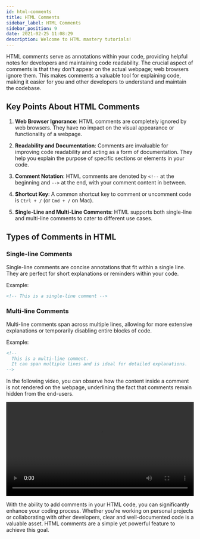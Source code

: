 ```yaml
---
id: html-comments
title: HTML Comments
sidebar_label: HTML Comments
sidebar_position: 9
date: 2021-02-25 11:08:29
description: Welcome to HTML mastery tutorials!
---
```


HTML comments serve as annotations within your code, providing helpful notes for developers and maintaining code readability. The crucial aspect of comments is that they don't appear on the actual webpage; web browsers ignore them. This makes comments a valuable tool for explaining code, making it easier for you and other developers to understand and maintain the codebase.

## Key Points About HTML Comments

1. **Web Browser Ignorance**: HTML comments are completely ignored by web browsers. They have no impact on the visual appearance or functionality of a webpage.

2. **Readability and Documentation**: Comments are invaluable for improving code readability and acting as a form of documentation. They help you explain the purpose of specific sections or elements in your code.

3. **Comment Notation**: HTML comments are denoted by `<!--` at the beginning and `-->` at the end, with your comment content in between.

4. **Shortcut Key**: A common shortcut key to comment or uncomment code is `Ctrl + /` (or `Cmd + /` on Mac).

5. **Single-Line and Multi-Line Comments**: HTML supports both single-line and multi-line comments to cater to different use cases.

## Types of Comments in HTML

### Single-line Comments

Single-line comments are concise annotations that fit within a single line. They are perfect for short explanations or reminders within your code.

Example:
```html
<!-- This is a single-line comment -->
```

### Multi-line Comments

Multi-line comments span across multiple lines, allowing for more extensive explanations or temporarily disabling entire blocks of code.

Example:
```html
<!--
  This is a multi-line comment.
  It can span multiple lines and is ideal for detailed explanations.
-->
```

In the following video, you can observe how the content inside a comment is not rendered on the webpage, underlining the fact that comments remain hidden from the end-users.

<video controls width="100%">
  <source src="/video/comments.mp4" type="video/mp4" />
</video>

With the ability to add comments in your HTML code, you can significantly enhance your coding process. Whether you're working on personal projects or collaborating with other developers, clear and well-documented code is a valuable asset. HTML comments are a simple yet powerful feature to achieve this goal.